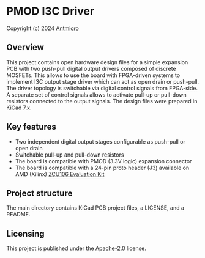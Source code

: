 # PMOD I3C Driver

Copyright (c) 2024 [Antmicro](https://www.antmicro.com)

## Overview

This project contains open hardware design files for a simple expansion PCB with two push-pull digital output drivers composed of discrete MOSFETs.
This allows to use the board with FPGA-driven systems to implement I3C output stage driver which can act as open drain or push-pull. 
The driver topology is switchable via digital control signals from FPGA-side.
A separate set of control signals allows to activate pull-up or pull-down resistors connected to the output signals.
The design files were prepared in KiCad 7.x.

## Key features

* Two independent digital output stages configurable as push-pull or open drain
* Switchable pull-up and pull-down resistors
* The board is compatible with PMOD (3.3V logic) expansion connector 
* The board is compatible with a 24-pin proto header (J3) available on AMD (Xilinx) [ZCU106 Evaluation Kit](https://www.xilinx.com/products/boards-and-kits/zcu106.html) 

## Project structure

The main directory contains KiCad PCB project files, a LICENSE, and a README.

## Licensing

This project is published under the [Apache-2.0](LICENSE) license.

